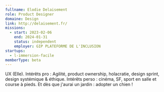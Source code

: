 ```yaml
---
fullname: Elodie Delaisement
role: Product Designer
domaine: Design
link: http://delaisement.fr/
missions:
  - start: 2023-02-06
    end: 2024-01-31
    status: independent
    employer: GIP PLATEFORME DE L'INCLUSION
startups:
  - l-immersion-facile
memberType: beta
---
```


UX (Elle). Intérêts pro : Agilité, product ownership, holacratie, design sprint, design systémique & éthique. Intérêts perso : cinéma, SF, sport en salle et course à pieds. Et dès que j'aurai un jardin : adopter un chien !
